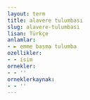 ```yaml
---
layout: term
title: alavere tulumbası
slug: alavere-tulumbasi
lisan: Türkçe
anlamlar:
- ► emme basma tulumba
ozellikler:
- - isim
ornekler:
- - ''
orneklerkaynak:
- - ''
---
```

